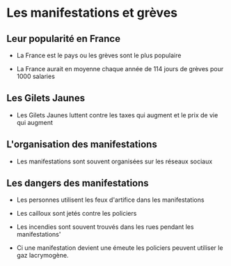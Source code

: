 # Les manifestations et grèves

## Leur popularité en France

- La France est le pays ou les grèves sont le plus populaire

- La France aurait en moyenne chaque année de 114 jours de grèves pour 1000 salaries

## Les Gilets Jaunes

- Les Gilets Jaunes luttent contre les taxes qui augment et le prix de vie qui augment

## L'organisation des manifestations

- Les manifestations sont souvent organisées sur les réseaux sociaux

## Les dangers des manifestations

- Les personnes utilisent les feux d'artifice dans les manifestations

- Les cailloux sont jetés contre les policiers

- Les incendies sont souvent trouvés dans les rues pendant les manifestations'

- Ci une manifestation devient une émeute les policiers peuvent utiliser le gaz lacrymogène.

